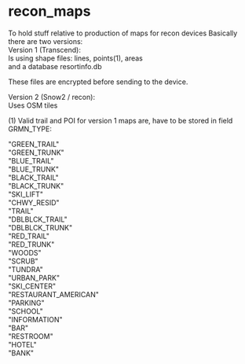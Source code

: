# recon_maps
To hold stuff relative to production of maps for recon devices
Basically there are two versions:  
Version 1 (Transcend):  
Is using shape files: lines, points(1), areas  
and a database resortinfo.db

These files are encrypted before sending to the device.  

Version 2 (Snow2 / recon):  
Uses OSM tiles

(1) Valid trail and POI for version 1 maps are, have to be stored in field GRMN_TYPE:  

"GREEN_TRAIL"  
"GREEN_TRUNK"  
"BLUE_TRAIL"  
"BLUE_TRUNK"  
"BLACK_TRAIL"  
"BLACK_TRUNK"  
"SKI_LIFT"  
"CHWY_RESID"  
"TRAIL"  
"DBLBLCK_TRAIL"  
"DBLBLCK_TRUNK"  
"RED_TRAIL"  
"RED_TRUNK"  
"WOODS"  
"SCRUB"  
"TUNDRA"  
"URBAN_PARK"  
"SKI_CENTER"  
"RESTAURANT_AMERICAN"  
"PARKING"  
"SCHOOL"  
"INFORMATION"  
"BAR"  
"RESTROOM"  
"HOTEL"  
"BANK"  
